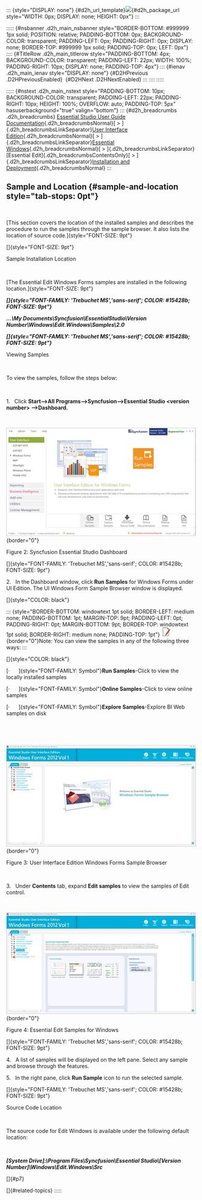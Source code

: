 ::: {style="DISPLAY: none"}
[](ms-xhelp:///?Id=d2h_url_template){#d2h_url_template}![](!package_url!){#d2h_package_url style="WIDTH: 0px; DISPLAY: none; HEIGHT: 0px"}
:::

::::: {#nsbanner .d2h_main_nsbanner style="BORDER-BOTTOM: #999999 1px solid; POSITION: relative; PADDING-BOTTOM: 0px; BACKGROUND-COLOR: transparent; PADDING-LEFT: 0px; PADDING-RIGHT: 0px; DISPLAY: none; BORDER-TOP: #999999 1px solid; PADDING-TOP: 0px; LEFT: 0px"}
:::: {#TitleRow .d2h_main_titlerow style="PADDING-BOTTOM: 4px; BACKGROUND-COLOR: transparent; PADDING-LEFT: 22px; WIDTH: 100%; PADDING-RIGHT: 10px; DISPLAY: none; PADDING-TOP: 4px"}
::: {#ienav .d2h_main_ienav style="DISPLAY: none"}
[](ms-xhelp:///?Id=d7021aa8-5071-44a0-a74f-47e033a97c41){#D2HPrevious .D2HPreviousEnabled}  [](ms-xhelp:///?Id=58827ac6-362a-459f-9a02-ca7832722f04){#D2HNext .D2HNextEnabled}
:::
::::
:::::

::::: {#nstext .d2h_main_nstext style="PADDING-BOTTOM: 10px; BACKGROUND-COLOR: transparent; PADDING-LEFT: 22px; PADDING-RIGHT: 10px; HEIGHT: 100%; OVERFLOW: auto; PADDING-TOP: 5px" hasuserbackground="true" valign="bottom"}
::: {#d2h_breadcrumbs .d2h_breadcrumbs}
[Essential Studio User Guide Documentation](ms-xhelp:///?Id=12457748-09e3-4d74-a240-8e049cedf030){.d2h_breadcrumbsNormal}[ \> ]{.d2h_breadcrumbsLinkSeparator}[User Interface Edition](ms-xhelp:///?Id=c29296b7-531c-413b-a0ec-488ca1f7f669){.d2h_breadcrumbsNormal}[ \> ]{.d2h_breadcrumbsLinkSeparator}[Essential Windows](ms-xhelp:///?Id=e60759d8-47a4-4570-9d7a-16a68d63f2ea){.d2h_breadcrumbsNormal}[ \> ]{.d2h_breadcrumbsLinkSeparator}[Essential Edit]{.d2h_breadcrumbsContentsOnly}[ \> ]{.d2h_breadcrumbsLinkSeparator}[Installation and Deployment](ms-xhelp:///?Id=1137d10d-c39c-4c14-b69f-abcf0d306119){.d2h_breadcrumbsNormal}
:::

## Sample and Location {#sample-and-location style="tab-stops: 0pt"}

 

[This section covers the location of the installed samples and describes the procedure to run the samples through the sample browser. It also lists the location of source code.]{style="FONT-SIZE: 9pt"}

[]{style="FONT-SIZE: 9pt"} 

Sample Installation Location

 

[The Essential Edit Windows Forms samples are installed in the following location.]{style="FONT-SIZE: 9pt"}

***[]{style="FONT-FAMILY: 'Trebuchet MS','sans-serif'; COLOR: #15428b; FONT-SIZE: 9pt"}*** 

***\...\\My Documents\\Syncfusion\\EssentialStudio\\Version Number\\Windows\\Edit.Windows\\Samples\\2.0***

***[]{style="FONT-FAMILY: 'Trebuchet MS','sans-serif'; COLOR: #15428b; FONT-SIZE: 9pt"}*** 

Viewing Samples

 

To view the samples, follow the steps below:

 

1.   Click **Start\--\>All Programs\--\>Syncfusion\--\>Essential Studio \<version number\> \--\>Dashboard.**

 

![](ImagesExt/image90_4.jpg){border="0"}

Figure 2: Syncfusion Essential Studio Dashboard

[]{style="FONT-FAMILY: 'Trebuchet MS','sans-serif'; COLOR: #15428b; FONT-SIZE: 9pt"} 

2.   In the Dashboard window, click **Run Samples** for Windows Forms under UI Edition. The UI Windows Form Sample Browser window is displayed.

[]{style="COLOR: black"} 

::: {style="BORDER-BOTTOM: windowtext 1pt solid; BORDER-LEFT: medium none; PADDING-BOTTOM: 1pt; MARGIN-TOP: 9pt; PADDING-LEFT: 0pt; PADDING-RIGHT: 0pt; MARGIN-BOTTOM: 9pt; BORDER-TOP: windowtext 1pt solid; BORDER-RIGHT: medium none; PADDING-TOP: 1pt"}
![](ImagesExt/image90_1.jpg){border="0"}Note: You can view the samples in any of the following three ways:
:::

[]{style="COLOR: black"} 

[·      ]{style="FONT-FAMILY: Symbol"}**Run Samples**-Click to view the locally installed samples

[·      ]{style="FONT-FAMILY: Symbol"}**Online Samples**-Click to view online samples

[·      ]{style="FONT-FAMILY: Symbol"}**Explore Samples**-Explore BI Web samples on disk

 

 

![](ImagesExt/image90_5.jpg){border="0"}

Figure 3: User Interface Edition Windows Forms Sample Browser

 

3.   Under **Contents** tab, expand **Edit samples** to view the samples of Edit control.

 

![](ImagesExt/image90_6.jpg){border="0"}

Figure 4: Essential Edit Samples for Windows

[]{style="FONT-FAMILY: 'Trebuchet MS','sans-serif'; COLOR: #15428b; FONT-SIZE: 9pt"} 

4.   A list of samples will be displayed on the left pane. Select any sample and browse through the features.

5.   In the right pane, click **Run Sample** icon to run the selected sample.

[]{style="FONT-FAMILY: 'Trebuchet MS','sans-serif'; COLOR: #15428b; FONT-SIZE: 9pt"} 

Source Code Location

 

The source code for Edit Windows is available under the following default location:

 

***\[System Drive\]:\\Program Files\\Syncfusion\\Essential Studio\\\[Version Number\]\\Windows\\Edit.Windows\\Src***

[]{#p7} 

[]{#related-topics}
:::::

